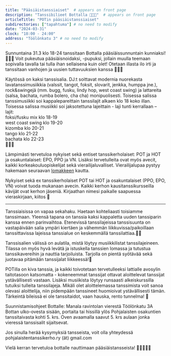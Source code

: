 ```yaml
---
title: "Pääsiäistanssiaiset"  # appears on front page
description: "Tanssibilieet Bottalla 🐰🌸🥚"  # appears on front page
articleTitle: "POTin pääsiäistanssiaiset"
subdirectories: ["tapahtuma"] # no need to modify
date: "2024-03-31"
clock: "18:00 - 24:00"
address: "Töölönkatu 3" # no need to modify
---
```


Sunnuntaina 31.3 klo 18-24 tanssitaan Bottalla pääsiäissunnuntain kunniaksi! 🐰🌸🥚 Voit pukeutua pääsiäisnoidaksi, -pupuksi, jollain muulla teemaan sopivalla tavalla tai tulla ihan sellaisena kuin olet! Otetaan illasta ilo irti ja tanssitaan vanhojen ja uusien tuttavuuksien kanssa 🤩💃🕺

Käytössä on kaksi tanssisalia. DJ:t soittavat modernia nuorekasta lavatanssimusiikkia (valssit, tangot, foksit, slovarit, jenkka, humppa jne.), rock&swingejä (mm. bugg, fusku, lindy hop, west coast swing) ja lattareita (salsa, bachata, rumba bolero, cha cha) monipuolisesti. Toisessa salissa tanssimusiikki soi kappalepareittain tanssilajit alkaen klo 18 koko illan. Toisessa salissa musiikki soi jaksotettuna lajeittain - laji tunti kerrallaan – lajit:  
foksi/fusku mix klo 18-19  
west coast swing klo 19-20  
kizomba klo 20-21  
tango klo 21-22  
bachata klo 22-23  
🎺🎷🎼

Lämpimästi tervetuloa nykyiset sekä entiset tanssikerholaiset: POT ja HOT ja osakuntalaiset: EPO, PPO ja VN. Lisäksi tervetulleita ovat myös avecit, kaikki korkeakouluopiskelijat sekä vierailijaluvalliset. Vierailijalupaa pystyy hakemaan seuraavan [lomakkeen](https://docs.google.com/forms/d/e/1FAIpQLScrjW8uJKed_StRxnW8Wpz5poZepa2AVbaAFU1fV8REQ6Odig/viewform?usp=sf_link) kautta.

Nykyiset sekä ex tanssikerholaiset POT tai HOT ja osakuntalaiset (PPO, EPO, VN) voivat tuoda mukanaan avecin. Kaikki kerhon kausitanssikursseilla kävijät ovat kerhon jäseniä. Kirjaathan nimesi paikalle saapuessa vieraskirjaan, kiitos 🙂

---

Tanssiaisissa on vapaa sekahaku. Haetaan kohteliaasti toisiamme tanssimaan. Yleensä tapana on tanssia kaksi kappaletta uuden tanssiparin kanssa ennen parinvaihtoa. Etenevissä tanssilajeissa tanssisuunta on vastapäivään salia ympäri kiertäen ja vähemmän liikkuvissa/paikoillaan tanssittavissa lajeissa tanssialue on keskemmällä tanssilattiaa.💃🕺

Tanssisalien välissä on aulatila, mistä löytyy musiikkilistat tanssilajeineen. Tilassa on myös hyvä levätä ja istuskella tanssien lomassa ja tutustua tanssikavereihin ja nauttia tarjoiluista. Tarjolla on pientä syötävää sekä juotavaa pitämään tanssijalat liikkeessä!🎉

POTilla on kiva tanssia, ja kaikki toivotetaan tervetulleeksi lattialle avosylin taitotasoon katsomatta - kokeneemmat tanssijat ottavat aloittelevat tanssijat ystävällisesti vastaan. Lisäksi musiikista löytyy runsaasti alkeiskurssilla tutuiksi tulleita tanssilajeja. Mikäli olet aloittelemassa tanssimista voit sanoa olevasi aloittelija, niin pidempään tanssineet huomioivat ystävällisesti tämän. Tärkeintä bileissä ei ole tanssitaidot, vaan hauska, rento tunnelma! 🙂

Suunnistamisohjeet Bottalle: Manala ravintolan vierestä Töölönkatu 3A Bottan ulko-ovesta sisään, portaita tai hissillä ylös Pohjalaisten osakuntien tanssitaivasta kohti 5. krs. Oven avaamalla saavut 5. krs aulaan jonka vieressä tanssisalit sijaitsevat.

Jos sinulla herää kysymyksiä tansseista, voit olla yhteydessä pohjalaistentanssikerho.ry (ät) gmail.com

Vielä kerran tervetuloa bottalle nauttimaan pääsiäistansseista! 💃🕺🐰🌸🥚
